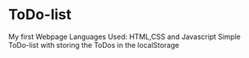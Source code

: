 # ToDo-list
My first Webpage
Languages Used: HTML,CSS and Javascript
Simple ToDo-list with storing the ToDos in the localStorage
